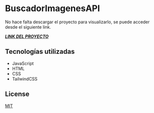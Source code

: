 # BuscadorImagenesAPI

No hace falta descargar el proyecto para visualizarlo, se puede acceder desde el siguiente link.

[***LINK DEL PROYECTO***](https://vermillion-yeot-b41ed6.netlify.app/)

## Tecnologías utilizadas

- JavaScript
- HTML
- CSS
- TailwindCSS

## License
[MIT](https://choosealicense.com/licenses/mit/)
